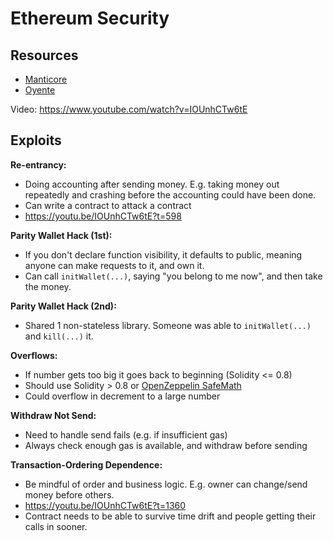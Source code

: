 # Ethereum Security

## Resources

* [Manticore](https://github.com/trailofbits/manticore)
* [Oyente](https://github.com/enzymefinance/oyente)

Video: https://www.youtube.com/watch?v=IOUnhCTw6tE

## Exploits

**Re-entrancy:**
* Doing accounting after sending money. E.g. taking money out repeatedly and crashing before the accounting could have been done.
* Can write a contract to attack a contract
* https://youtu.be/IOUnhCTw6tE?t=598

**Parity Wallet Hack (1st):**
* If you don't declare function visibility, it defaults to public, meaning anyone can make requests to it, and own it.
* Can call `initWallet(...)`, saying "you belong to me now", and then take the money.

**Parity Wallet Hack (2nd):**
* Shared 1 non-stateless library. Someone was able to `initWallet(...)` and `kill(...)` it.

**Overflows:**
* If number gets too big it goes back to beginning (Solidity <= 0.8)
* Should use Solidity > 0.8 or [OpenZeppelin SafeMath](https://github.com/OpenZeppelin/openzeppelin-contracts/blob/master/contracts/utils/math/SafeMath.sol)
* Could overflow in decrement to a large number

**Withdraw Not Send:**
* Need to handle send fails (e.g. if insufficient gas)
* Always check enough gas is available, and withdraw before sending

**Transaction-Ordering Dependence:**
* Be mindful of order and business logic. E.g. owner can change/send money before others.
* https://youtu.be/IOUnhCTw6tE?t=1360
* Contract needs to be able to survive time drift and people getting their calls in sooner.
